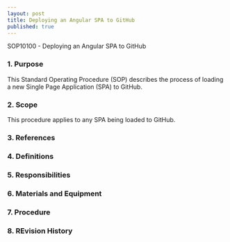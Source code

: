 ```yaml
---
layout: post
title: Deploying an Angular SPA to GitHub
published: true
---
```


SOP10100 - Deploying an Angular SPA to GitHub

### 1. Purpose

This Standard Operating Procedure (SOP) describes the process of loading a new Single Page Application (SPA) to GitHub.

### 2. Scope

This procedure applies to any SPA being loaded to GitHub.

### 3. References

### 4. Definitions

### 5. Responsibilities

### 6. Materials and Equipment

### 7. Procedure

### 8. REvision History


